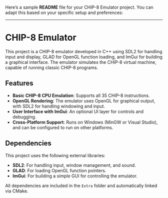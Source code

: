 Here’s a sample **README** file for your CHIP-8 Emulator project. You can adapt this based on your specific setup and preferences:

---

# CHIP-8 Emulator

This project is a CHIP-8 emulator developed in C++ using SDL2 for handling input and display, GLAD for OpenGL function loading, and ImGui for building a graphical interface. The emulator simulates the CHIP-8 virtual machine, capable of running classic CHIP-8 programs.

## Features
- **Basic CHIP-8 CPU Emulation**: Supports all 35 CHIP-8 instructions.
- **OpenGL Rendering**: The emulator uses OpenGL for graphical output, with SDL2 for handling windowing and input.
- **User Interface with ImGui**: An optional UI layer for controls and debugging.
- **Cross-Platform Support**: Runs on Windows (MinGW or Visual Studio), and can be configured to run on other platforms.

## Dependencies
This project uses the following external libraries:
- **SDL2**: For handling input, window management, and sound.
- **GLAD**: For loading OpenGL function pointers.
- **ImGui**: For building a simple GUI for controlling the emulator.

All dependencies are included in the `Extra` folder and automatically linked via CMake.
